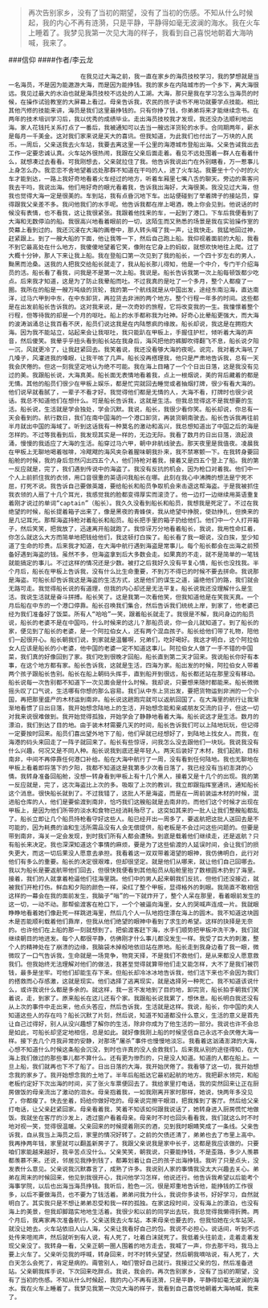 > 再次告别家乡，没有了当初的期望，没有了当初的伤感。不知从什么时候起，我的内心不再有涟漪，只是平静，平静得如毫无波澜的海水。我在火车上睡着了。我梦见我第一次见大海的样子，我看到自己喜悦地朝着大海呐喊，我来了。

###信仰
####作者/李云龙

						在我见过大海之前，我一直在家乡的海员技校学习，我的梦想就是当一名海员，不是因为能遨游大海，而是因为能挣钱。我的家乡在内陆城市的一个乡下，离大海很远。我见过最大的水泊也就是海员技校不远处的人工湖。大海，那只是我在学习怎么当海员的时候，在操作试验教室的大屏幕上看过。母亲告诉我，农民的孩子读书不用功就要学点技能。相比其他汽修的技能来讲，海员是我们这里最挣钱的。只有你挣了钱，你弟弟将来才能继续念书。在两年的技术培训学习后，我以优秀的成绩毕业。走出海员技校我才发现，我还没办法顺利地出海。家人花钱托关系打点了一番后，我被通知可以去当一艘远洋货轮的水手。合同期两年，薪水是每月一千美金。这对我们家来说是天大的喜讯。但我知道，为此我们也付出了一万块的人民币。一周后，父亲送我去火车站，我要去离这里一千公里的海港城市登船出海。父亲告诫我出去工作一定要忠诚认真。火车站外很热闹，我跟在父亲后面走着。看见不远处围着一群人在看着什么，就想凑过去看看。可我刚想去，父亲就拉住了我。他告诉我说出门在外别瞎看，万一惹事儿上身怎么办。我恋恋不舍地望着远处那群不知道在干吗的人，进了火车站。我要坐十个小时的火车才能到达，一路上我好奇地看着火车经过的地方，听着车厢里七嘴八舌的聊天。旁边的乘客问我去干吗，我说出海。他们用好奇的眼光看着我，告诉我出海好，大海很美。我没见过大海，但我也觉得大海一定是很美的。车到站，我有点昏沉地下车。出站便碰到了举着牌子的接站员，穿得跟我父亲差不多。我问他我们的水手呢。他告诉我都在岸上喝酒，晚上你会见到。他说话的时候没有表情，也不看我，这让我很紧张。我跟着他找来的车，一起到了港口。下车后我便看到了大海和无数停泊的船。我很高兴地看着眼前的一切，这陌生而又熟悉的场景是我在实验操作室的荧幕上看到过的。我还沉浸在大海的画卷中，那人转头喊了我一声，让我快走。我猛地回过神，赶紧跟上。到了一艘大船的下面，他让我等一下，然后自己跑上船。我仰视着面前的大船，我看不到它最高处在什么地方，我傻傻地望着它笑，像附在它身上的蚂蚁，就想欢快地往上爬。过了大概十分钟，那人下来让我上船。我在登船口第一次见到了我的船长，一个四十岁左右的男人，黝黑而沧桑。送我的人把我交给船长就走了，我从船长那儿得知，他是一个中介，专门干介绍海员的活。船长看了看我，问我是不是第一次上船。我说是。船长告诉我第一次上船每顿饭都少吃点。后来我才知道，这是为了防止我晕船而吐。不过我真的是吐了一个多月，整个人都瘦了一圈。我所在的船是一艘万吨级的货轮，我的第一个航线就是从中国出发，途经东南沿海，直达南洋，过马六甲到中东，在中东卸货，再拉货去非洲的两个地方。整个行程一年多的时间。这些都是在出发前船长告诉我的。这对我来说，是一次奇妙的旅程，它将改变我的一生。我憧憬着整个行程，但等待我的却是一个月的呕吐。船上的水手都称我为吐神。好奇心比晕船更强大，而大海的波涛汹涌总让我百看不厌，船员们说这我是在内陆憋疯的缘故。船长却说，我这是在拥抱大海。因为我不能站立，站起来会让我呕吐，我只能趴在甲板上，手握住护栏，倾听着大海的声音，然后傻笑。我晕乎乎扭头看到船长站在我身后，海风把他的裤脚吹得翻飞不息，船长说夕阳一沉，风就更冷了，让我赶紧回去。我笑着说，我还没看够大海的夜呢。说完，我对着大海吼了几嗓子，风灌进我的嗓眼，让我干咳了几声。船长没再搭理我，他只是严肃地告诉我，总有一天我会厌倦的。但这一刻我坚定地认为绝不可能。我在海上目睹了一个个日出日落，这是我没有见过的美。我跟船长说，大海真美。船长面无表情地看着我，点上一根烟说，美的背后藏着的都是无情。其他的船员们很少在甲板上娱乐，都是忙完就回去睡觉或者抽烟打牌，很少有看大海的。他们说早就看腻了，一辈子不看才好。我觉得他们都是无情的人，大海不看，打牌时也很少说话。我总不知道他们在想什么。可是船长告诉我，这就是生活。但我总觉得这不是我想要的生活。船长说，生活就是学会独处，学会沉默。我说，船长，我很少看你笑。船长却说，你总有一天会看到的。航行数日，我们在南中国海的一个港口卸货，再装货朝南驶去。船长告诉我再往前半月就出中国的海域了。听到这话我有一种莫名的激动和高兴，我总想知道出了中国之后的海是怎样的。不过等我看到后，我发现其实是一样的，无边无际。我看了数月的日出日落，浪起浪涌，慢慢的我适应了大海的生活。船穿过马六甲，朝中非航线驶去。那天夜里是我值夜。凌晨我在甲板上无聊地喝着咖啡，冷飕飕的海风夹杂着腥味朝我扑来，我不禁寒颤一下。在我转身要回船舱的时候，我的身后忽然闪出四五个人，他们持枪对着我，接着又是四五个登上了船。我的第一反应就是，完了，我们遇到传说中的海盗了。我没有反抗的机会，因为枪口对着我。他们中一个人上前抓住我的衣领，用口音很重的英语问我船长在哪。此刻在我心中沸腾的想法是宁死不屈，打死不说。我告诉自己要做英雄，要给船长和船员争取机会来击退这帮海盗。于是我被抓住我衣领的人扇了十几个耳光，我感觉我的脸都变得厚实而滚烫了。他一边打一边继续用英语重复着刚才说过的单词“captain”（船长）。我久久没看到船长和船员，我想我是死定了。不过在我绝望的时候，船长提着箱子出来了，像是黑夜的青蜂侠，我从绝望中挣脱，使劲挣扎，但换来的是几记耳光。那帮海盗持枪对着船长和船员。船长把手里的箱子扔给他们。他们中一个人打开箱子，然后笑笑，把我放了，迅速离开船就跑了。我惊讶万分地看着船长，我说，我用性命扛着，你怎么就这么大方而简单地把钱给他们，我这顿打白挨了。船长看了我一眼说，没白挨，至少知道了生命的珍贵。后来我才知道，在大海中航行遇到海盗是常事儿。每个船长都会在出海之前预备好遇到海盗的钱。虽然不多，但海盗拿到后大多数会走。如果真的不走，就不是简单的一笔钱就能搞定的事儿。不过这样的情况还是少数。被打之后我好久没有平复心情，船长也没找我。半个月后，船长在甲板上告诉我，没有什么比生命重要，不到万不得已的时候不要去拼命。我说那是海盗。可船长却告诉我这是海盗的生活方式，这是他们的谋生之道，逼绝他们的路，我们就会无路可走。我觉得船长说的有道理，但我的内心却还是无法平复。船长说我还没理解什么是生活。我说生活就是奋斗拼搏。船长笑了。这是我第一次看他笑，但我知道他是在笑我天真。一个月后船在中东的一个港口停靠。船长召唤我们集合，然后告诉我们统统上岸，到家了，他老婆已经为我们准备好了饭菜。所有人“哈哈”一笑，跟着船长就走了。我很是不解，我问身边的船员说，船长的老婆不是在中国吗，什么时候来的这儿？那船员说，你一会儿就知道了。到了船长的家，便见到了船长的老婆，是一个阿拉伯女人，还有两个混血孩子。船长给他们带了礼物，陪他们一起很开心。船长朝我们说，到家就是温馨啊，兄弟们，吃好喝好。我这才明白，这个阿拉伯女人应该是船长的小老婆，他中国的老婆一定不知道这事儿。阿拉伯女人做了一手不错的中国菜，我们真的好像回到了家。我们吃到很晚才回船，船长直到第二天才回来。我说船长你好有本事，在这个地方都有家。船长告诉我，这就是生活，四海为家。船出发的时候，阿拉伯女人带着两个孩子跟船长告别。船长在船上朝码头挥手，直到船开到很远，船长都还站在那里没有移动。船长说每一次告别都不知道下一次见面会是什么时候。我却说，只要想来随时都能来。船长微微摇头叹了口气说，生活哪有你想的那么容易。我们从中东上货出发，要把货物运到非洲的一个小国，再把那里盛产的木材运到南非。船长说这趟跑完就可以返航回国了。在大海里的航行让我渐渐地看惯了日出日落，我开始想念陆地上的生活，开始想念能和亲戚朋友交流的日子，但这一切对我来说很难做到。我开始觉得孤独，开始学会了静静地看着大海。船长说这才是生活。数月的漂泊，我们到达了目的地。由于装木材需要几天的时间，船长告诉我们可以上陆地玩玩，但记得一定要按时回来。船员们喜出望外地下了船，他们早就已经想好了，到陆地上找女人。而我，在海港的码头来回走了一阵子就回来了。船长有些惊讶，问我怎么没去跟他们一块玩。我说我没有什么兴趣，何况又是不同人种。船长说我到底还是年轻人。两天后装好了木材，我们起航，目标南非，中间不再停靠任何港口补给。船在大海中航行了一周，没有看到任何陆地。我也无聊地在甲板上看着即将落下的夕阳，我都不知道这是我第多少次看日落了，我已经没有当初澎湃的心情。我转身准备回船舱，没想一转身看到甲板上有十几个黑人，接着又是十几个的出现。我的第一反应就是，完了，这次海盗比上次的多。吸取了上次的教训，我立即跟指挥室通讯，通知船长这个消息。很快船长就到了。不过我错了，这批人不是海盗，而是在一周前装运木材的时候，混进船仓库的人，他们是要偷渡到南非，恰巧我们这艘船就是去南非的。而他们这个时候才出现在甲板上，是因为他们所带的淡水和食物已经消耗殆尽了。这突如其来的一批人让我们整艘船都乱了。船长立即让几个船员持枪看守好这些人。船已经开出一周多了，要返航把这批人送回去是不可能的，因为耗费的油和生活所需品没有人会无偿提供，船老板是不会过问这些问题的。但要是带到南非，海关一定会发现，到时我们所有人都会遭殃。到底是载着他们继续走，还是返航？只有船长来决定。我也深深知道这个事情的麻烦，要是为了这些偷渡的人延误时间，会让我们的损失更大，而这一切后果没人愿意去承担。我看着这一双双带着渴望的眼神，我仿佛明白，此行对他们有多么的重要。船长的决定很艰难，但却很坚定。就是他们从哪来，就让他们自己回哪去。我以为船长是要返航带他们回去，但很快我便看到其他船员从船舱里抬了数根圆木扔到了海里。接着，我们的人就拿着枪逼他们往海里跳。他们中的男人起来朝我们反抗，但他们还没接近，就被我们开枪打伤。鲜血和夕阳的颜色一样，染红了整个甲板，显得格外的刺眼。我简直不敢相信这样的一幕会在我的面前发生，我脑子“嗡”的一下就炸开了，整个人呆在那里，看着眼前发生的这一切，一动不动。那帮偷渡客在枪口下，一个个被逼向海里，女人的哭喊声连成一片。我就眼睁睁地看着她们像赴死一样跳进海里，然后几个人一队地抱住漂在海上的圆木。我不知道这块圆木是否能顺利载着他们靠岸，但我从他们绝望的眼神中看到了求生的希望。这样的抉择是无奈的。也许他们在上船的那一刻就想到了。把偷渡客赶下海，水手们顺势把甲板冲洗干净，我们就继续朝目的地进发。每个人都很平静，仿佛刚才什么事儿都没发生一样。我受了巨大的刺激，整个人的精神处在了崩溃的边缘，我脑袋木掉般地依旧站在原地。船长走到我身边看了我一眼，微微叹了一口气告诉我，生命就是一场竞争，物竞天择，不是我们不救他们，是从来都没人愿意救我们。但我始终无法理解对他们的做法，我甚至觉得就算带他们走又能怎样，大不了是我们被罚钱，最多是坐牢。可他们却能生存下来。但船长却冷冰冰地告诉我，他们活下来也不会因为我们的搭救而心存感激，这就是现实。他们选择了逃离现实，就是选择另一种死亡。我不知道该说什么，或许我说什么都是多余的。就这样，我一言不发地到了目的地，卸完货，船长拍手朝我们笑着说，走，到家了。原来船长在这儿还有个家。我跟船长说我累了，想休息。船长明白我还没有从上次的事件中走出来，他点头答应，然后告诉我，生活就是这样。我说，船长，你中国的夫人知道这些人的存在吗？船长沉默了片刻，然后说，知道不知道都没什么意义，生活的意义是首先让自己过得好，别人从没兴趣想了解你的生活，除非你成为了他生活的一部分。我说也许不会总是如此，可船长却坚定地相信，总是如此。就好像我刚上船的时候坚信自己永远不会厌倦大海一样。接下去几个月我异常的安静，对那场“屠杀”事件也慢慢地淡忘。我看着这汹涌澎湃的大海，心想不知道什么时候这条船会沉没，到时也许真的没人会救我们。后来我从别的途径得知，在大海上我们做过的那些事儿都不算什么。还有更为惨烈的，只是没人知道。知道的人都在船上。一旦上船，我们就再也下不了船了。日出日落的大海，我开始厌倦了。我看够了这一切，我开始想念我的家乡了。我开始想念我的土地了。半年后船抵达它最初起航的地方。我把薪水领完，和船老板约定好下次出海的时间，买了张火车票便回去了。我给家里打电话，我的突然回来让正在厨房做饭的母亲流出了激动的泪水。母亲抱着我，一如我刚离开家时那样，她说，快两年多没见了，你都瘦了。快去坐着，妈给你做好吃的。母亲说完擦干眼泪，把我推到了客厅。然后给父亲打电话，让父亲赶紧回家。母亲看着我，笑着不知该如何跟我说话了，她转身进入厨房慌忙地做饭。我就坐在客厅的沙发上，透过窗户看着母亲。母亲时不时也回头看看我，我们就这么时不时地对视一笑，觉得很温暖。父亲回来的时候提着刚买的酒，见到我时眼睛笑成了一条线。父亲告诉我，自从我当上海员之后，家里的情况好转了。之前的欠债还清了，弟弟也去了市里上高中。我再挣两年钱，家里就可以翻盖新房子了。我跟父亲说我是家中长子，这都是我应该做的。只要咱们家能越来越好，我辛苦点没什么。父亲笑笑，朝我说，只要能挣钱，不是歪路，多少人羡慕都羡慕不来。还说，邻居见我挣到钱了，都筹划着让自己的孩子出海挣钱。我听了只是点头，没发表什么意见。父亲说我沉默寡言了，成熟了许多。我说别人家的事情我没太大兴趣去关心。弟弟在周末的时候回来，他见到我很开心，我问他学习怎样，他说还行。他告诉我希望以后能考个海事学院，以后也出海当海员挣钱。我听后，脸色一沉，很是郑重地告诉他，能挣钱的工作很多，以后不要做海员，也不要为了钱活着。弟弟问我为什么，我说你多读书，好好学习，自然就明白了。其实我只是不想让弟弟忍受和我一样的孤独。在家这段时间，没有海上的漂泊，也没有海上的美景，但我却脚踏实地地生活着。我很少和以前的同学出去玩，我总觉得我懒得折腾。两个月后，我离家再次准备航行。父亲送我去火车站，本来母亲也要去的，但我怕她在火车站哭，就没让她去。火车站依旧人山人海，父亲让我看好自己的包。我说不必担心。说话间，听到不远处传来喧闹声，然后就听到有人说，有人死了，吐着白沫就死了。我低着头往前走，走着走着发现父亲没了。我转身一看，父亲正朝一圈人围着的地方走去，我喊了一声，你去那干吗，我马上要上火车了。父亲听见我的呼喊，转身回来，时不时转头望望，然后朝我嘀咕说，有人死了，大白天怎么会死了，肯定是病的。甭管别人，咱们管好自己就行。我接过父亲的包，然后准备进站。父亲朝我挥手说，下次回来吃胖点。我说，我会的。再次告别家乡，没有了当初的期望，没有了当初的伤感。不知从什么时候起，我的内心不再有涟漪，只是平静，平静得如毫无波澜的海水。我在火车上睡着了。我梦见我第一次见大海的样子，我看到自己喜悦地朝着大海呐喊，我来了。			  		